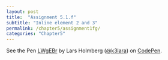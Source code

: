 ```yaml
---
layout: post
title:  "Assignment 5.1.f"
subtitle: "Inline element 2 and 3"
permalink: /chapter5/assignment1fg/
categories: "Chapter5"
---
```

<p data-height="400" data-theme-id="light" data-slug-hash="LWgEBr" data-default-tab="html,result" data-user="k3lara" data-embed-version="2" data-pen-title="LWgEBr" class="codepen">See the Pen <a href="http://codepen.io/k3lara/pen/LWgEBr/">LWgEBr</a> by Lars Holmberg (<a href="http://codepen.io/k3lara">@k3lara</a>) on <a href="http://codepen.io">CodePen</a>.</p>
<script async src="https://production-assets.codepen.io/assets/embed/ei.js"></script>
<figcaption></figcaption>
